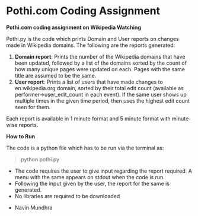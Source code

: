 # Pothi.com Coding Assignment

__Pothi.com coding assignment on Wikipedia Watching__

Pothi.py is the code which prints Domain and User reports on changes made in Wikipedia domains. The following are the reports generated: 
1. **Domain report**:
  Prints the number of the Wikipedia domains that have been updated, followed by a list of the domains sorted by the count of how many unique pages were updated on each. Pages with the same title are assumed to be the same.
2. **User report**:
  Prints a list of users that have made changes to en.wikipedia.org domain, sorted by their total edit count (available as performer->user_edit_count in each event). If the same user shows up multiple times in the given time period, then uses the highest edit count seen for them.
  
Each report is available in 1 minute format and 5 minute format with minute-wise reports.

__How to Run__

The code is a python file which has to be run via the terminal as:
> python pothi.py

* The code requires the user to give input regarding the report required. A menu with the same appears on stdout when the code is run.
* Following the input given by the user, the report for the same is generated.
* No libraries are required to be downloaded


- Navin Mundhra
